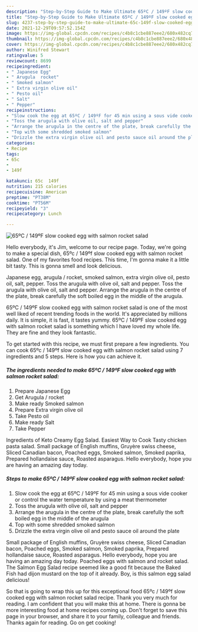 ```yaml
---
description: "Step-by-Step Guide to Make Ultimate 65ºC / 149ºF slow cooked egg with salmon rocket salad"
title: "Step-by-Step Guide to Make Ultimate 65ºC / 149ºF slow cooked egg with salmon rocket salad"
slug: 4237-step-by-step-guide-to-make-ultimate-65c-149f-slow-cooked-egg-with-salmon-rocket-salad
date: 2021-12-29T09:57:52.154Z
image: https://img-global.cpcdn.com/recipes/c4b8c1cbe887eee2/680x482cq70/65ºc-149ºf-slow-cooked-egg-with-salmon-rocket-salad-recipe-main-photo.jpg
thumbnail: https://img-global.cpcdn.com/recipes/c4b8c1cbe887eee2/680x482cq70/65ºc-149ºf-slow-cooked-egg-with-salmon-rocket-salad-recipe-main-photo.jpg
cover: https://img-global.cpcdn.com/recipes/c4b8c1cbe887eee2/680x482cq70/65ºc-149ºf-slow-cooked-egg-with-salmon-rocket-salad-recipe-main-photo.jpg
author: Winifred Stewart
ratingvalue: 5
reviewcount: 8699
recipeingredient:
- " Japanese Egg"
- " Arugula  rocket"
- " Smoked salmon"
- " Extra virgin olive oil"
- " Pesto oil"
- " Salt"
- " Pepper"
recipeinstructions:
- "Slow cook the egg at 65ºC / 149ºF for 45 min using a sous vide cooker or control the water temperature by using a meat thermometer"
- "Toss the arugula with olive oil, salt and pepper"
- "Arrange the arugula in the centre of the plate, break carefully the soft boiled egg in the middle of the arugula"
- "Top with some shredded smoked salmon"
- "Drizzle the extra virgin olive oil and pesto sauce oil around the plate"
categories:
- Recipe
tags:
- 65c
- 
- 149f

katakunci: 65c  149f 
nutrition: 215 calories
recipecuisine: American
preptime: "PT38M"
cooktime: "PT56M"
recipeyield: "3"
recipecategory: Lunch

---
```



![65ºC / 149ºF slow cooked egg with salmon rocket salad](https://img-global.cpcdn.com/recipes/c4b8c1cbe887eee2/680x482cq70/65ºc-149ºf-slow-cooked-egg-with-salmon-rocket-salad-recipe-main-photo.jpg)

Hello everybody, it's Jim, welcome to our recipe page. Today, we're going to make a special dish, 65ºc / 149ºf slow cooked egg with salmon rocket salad. One of my favorites food recipes. This time, I'm gonna make it a little bit tasty. This is gonna smell and look delicious.

Japanese egg, arugula / rocket, smoked salmon, extra virgin olive oil, pesto oil, salt, pepper. Toss the arugula with olive oil, salt and pepper. Toss the arugula with olive oil, salt and pepper. Arrange the arugula in the centre of the plate, break carefully the soft boiled egg in the middle of the arugula.

65ºC / 149ºF slow cooked egg with salmon rocket salad is one of the most well liked of recent trending foods in the world. It's appreciated by millions daily. It is simple, it is fast, it tastes yummy. 65ºC / 149ºF slow cooked egg with salmon rocket salad is something which I have loved my whole life. They are fine and they look fantastic.


To get started with this recipe, we must first prepare a few ingredients. You can cook 65ºc / 149ºf slow cooked egg with salmon rocket salad using 7 ingredients and 5 steps. Here is how you can achieve it.

<!--inarticleads1-->

##### The ingredients needed to make 65ºC / 149ºF slow cooked egg with salmon rocket salad:

1. Prepare  Japanese Egg
1. Get  Arugula / rocket
1. Make ready  Smoked salmon
1. Prepare  Extra virgin olive oil
1. Take  Pesto oil
1. Make ready  Salt
1. Take  Pepper


Ingredients of Keto Creamy Egg Salad. Easiest Way to Cook Tasty chicken pasta salad. Small package of English muffins, Gruyère swiss cheese, Sliced Canadian bacon, Poached eggs, Smoked salmon, Smoked paprika, Prepared hollandaise sauce, Roasted asparagus. Hello everybody, hope you are having an amazing day today. 

<!--inarticleads2-->

##### Steps to make 65ºC / 149ºF slow cooked egg with salmon rocket salad:

1. Slow cook the egg at 65ºC / 149ºF for 45 min using a sous vide cooker or control the water temperature by using a meat thermometer
1. Toss the arugula with olive oil, salt and pepper
1. Arrange the arugula in the centre of the plate, break carefully the soft boiled egg in the middle of the arugula
1. Top with some shredded smoked salmon
1. Drizzle the extra virgin olive oil and pesto sauce oil around the plate


Small package of English muffins, Gruyère swiss cheese, Sliced Canadian bacon, Poached eggs, Smoked salmon, Smoked paprika, Prepared hollandaise sauce, Roasted asparagus. Hello everybody, hope you are having an amazing day today. Poached eggs with salmon and rocket salad. The Salmon Egg Salad recipe seemed like a good fit because the Baked Fish had dijon mustard on the top of it already. Boy, is this salmon egg salad delicious! 

So that is going to wrap this up for this exceptional food 65ºc / 149ºf slow cooked egg with salmon rocket salad recipe. Thank you very much for reading. I am confident that you will make this at home. There is gonna be more interesting food at home recipes coming up. Don't forget to save this page in your browser, and share it to your family, colleague and friends. Thanks again for reading. Go on get cooking!
